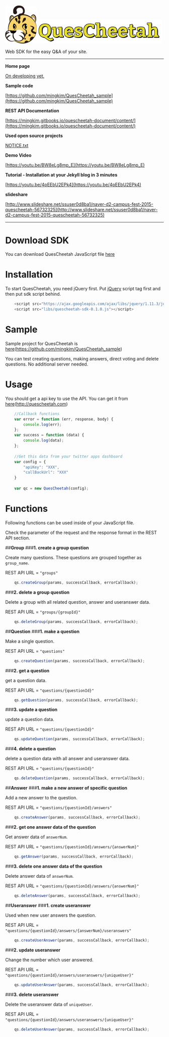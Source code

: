 <img src="./QuesCheetah/static/images/qc_logo.png" width="100"><img src="./QuesCheetah/static/images/quescheetah-logo.png" width="400">




Web SDK for the easy Q&A of your site.


---

**Home page**

[On developing yet.]()

**Sample code**

[https://github.com/mingkim/QuesCheetah_sample](https://github.com/mingkim/QuesCheetah_sample)

**REST API Documentation**

[https://mingkim.gitbooks.io/quescheetah-document/content/](https://mingkim.gitbooks.io/quescheetah-document/content/)

**Used open source projects**

[NOTICE.txt](./NOTICE.txt)

**Demo Video**

[https://youtu.be/BW8eLg8mp_E](https://youtu.be/BW8eLg8mp_E)

**Tutorial - Installation at your Jekyll blog in 3 minutes**

[https://youtu.be/4pEEbU2EPk4](https://youtu.be/4pEEbU2EPk4)

**slideshare**

[http://www.slideshare.net/ssuser0d8ba1/naver-d2-campus-fest-2015-quescheetah-56732325](http://www.slideshare.net/ssuser0d8ba1/naver-d2-campus-fest-2015-quescheetah-56732325)


---


# Download SDK
You can download QuesCheetah JavaScript file [here](https://raw.githubusercontent.com/mingkim/QuesCheetah/master/QuesCheetah/static/js/quescheetah-sdk-0.1.0.js)


# Installation

To start QuesCheetah, you need jQuery first. Put [jQuery](http://jquery.com/) script tag first and then put sdk script behind.


``` javascript
    <script src="https://ajax.googleapis.com/ajax/libs/jquery/1.11.3/jquery.min.js"></script>
    <script src="libs/quescheetah-sdk-0.1.0.js"></script>
```


# Sample

Sample project for QuesCheetah is [here](https://github.com/mingkim/QuesCheetah_sample)(https://github.com/mingkim/QuesCheetah_sample)

You can test creating questions, making answers, direct voting and delete questions.
No additional server needed.

# Usage

You should get a api key to use the API. You can get it from [here](http://quescheetah.com)(http://quescheetah.com)

```javascript
    //Callback functions
    var error = function (err, response, body) {
        console.log(err);
    };
    var success = function (data) {
        console.log(data);
    };

    //Get this data from your twitter apps dashboard
    var config = {
        "apiKey": "XXX",
        "callBackUrl": "XXX"
    }

    var qc = new QuesCheetah(config);

```

# Functions

Following functions can be used inside of your JavaScript file. 

Check the parameter of the request and the response format in the REST API section.


##**Group**
###**1. create a group question**

Create many questions. These questions are grouped together as ```group_name```.

REST API URL = ```"groups"```

```javascript
    qs.createGroup(params, successCallback, errorCallback);
```

###**2. delete a group question**

Delete a group with all related question, answer and useranswer data.

REST API URL = ```"groups/{groupId}"```

```javascript
    qs.deleteGroup(params, successCallback, errorCallback);
```

##**Question**
###**1. make a question**

Make a single question.

REST API URL = ```"questions"```

```javascript
    qs.createQuestion(params, successCallback, errorCallback);
```

###**2. get a question**

get a question data.

REST API URL = ```"questions/{questionId}"```

```javascript
    qs.getQuestion(params, successCallback, errorCallback);
```

###**3. update a question**

update a question data.

REST API URL = ```"questions/{questionId}"```

```javascript
    qs.updateQuestion(params, successCallback, errorCallback);
```

###**4. delete a question**

delete a question data with all answer and useranswer data.

REST API URL = ```"questions/{questionId}"```

```javascript
    qs.deleteQuestion(params, successCallback, errorCallback);
```

##**Answer**
###**1. make a new answer of specific question**

Add a new answer to the question.

REST API URL = ```"questions/{questionId}/answers"```

```javascript
    qs.createAnswer(params, successCallback, errorCallback);
```

###**2. get one answer data of the question**

Get answer data of ```answerNum```.

REST API URL = ```"questions/{questionId}/answers/{answerNum}"```

```javascript
    qs.getAnswer(params, successCallback, errorCallback);
```

###**3. delete one answer data of the question**

Delete answer data of ```answerNum```.

REST API URL = ```"questions/{questionId}/answers/{answerNum}"```

```javascript
    qs.deleteAnswer(params, successCallback, errorCallback);
```

##**Useranswer**
###**1. create useranswer**

Used when new user answers the question. 

REST API URL = ```"questions/{questionId}/answers/{answerNum}/useranswers"```

```javascript
    qs.createUserAnswer(params, successCallback, errorCallback);
```

###**2. update useranswer**

Change the number which user answered.

REST API URL = ```"questions/{questionId}/answers/useranswers/{uniqueUser}"```

```javascript
    qs.updateUserAnswer(params, successCallback, errorCallback);
```

###**3. delete useranswer**

Delete the useranswer data of ```uniqueUser```.

REST API URL = ```"questions/{questionId}/answers/useranswers/{uniqueUser}"```

```javascript
    qs.deleteUserAnswer(params, successCallback, errorCallback);
```

